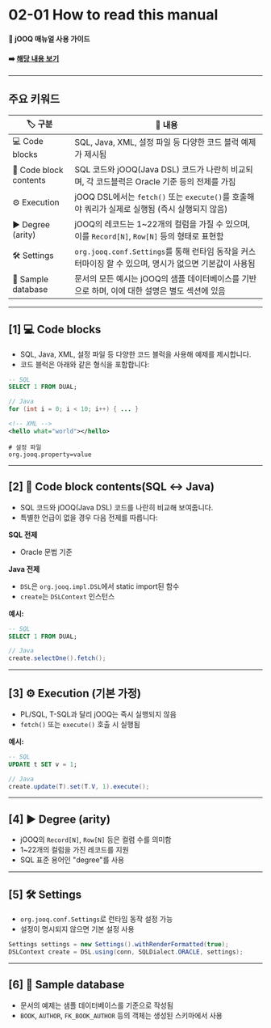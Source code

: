 # 02-01 How to read this manual

#### 📘 jOOQ 매뉴얼 사용 가이드

#### ➡️ [해당 내용 보기](https://www.jooq.org/doc/3.20/manual/getting-started/the-manual/)

---

## 주요 키워드

| 🏷️ 구분                      | 📌 내용                                                                                   |
|------------------------------|--------------------------------------------------------------------------------------------|
| 💻 Code blocks               | SQL, Java, XML, 설정 파일 등 다양한 코드 블럭 예제가 제시됨                                       |
| 🔄 Code block contents       | SQL 코드와 jOOQ(Java DSL) 코드가 나란히 비교되며, 각 코드블럭은 Oracle 기준 등의 전제를 가짐               |
| ⚙️ Execution                 | jOOQ DSL에서는 `fetch()` 또는 `execute()`를 호출해야 쿼리가 실제로 실행됨 (즉시 실행되지 않음)            |
| ▶️ Degree (arity)            | jOOQ의 레코드는 1~22개의 컬럼을 가질 수 있으며, 이를 `Record[N]`, `Row[N]` 등의 형태로 표현함           |
| 🛠️ Settings                  | `org.jooq.conf.Settings`를 통해 런타임 동작을 커스터마이징 할 수 있으며, 명시가 없으면 기본값이 사용됨      |
| 🧪 Sample database           | 문서의 모든 예시는 jOOQ의 샘플 데이터베이스를 기반으로 하며, 이에 대한 설명은 별도 섹션에 있음             |


---

## \[1] 💻 Code blocks

* SQL, Java, XML, 설정 파일 등 다양한 코드 블럭을 사용해 예제를 제시합니다.
* 코드 블럭은 아래와 같은 형식을 포함합니다:

```sql
-- SQL
SELECT 1 FROM DUAL;
```

```java
// Java
for (int i = 0; i < 10; i++) { ... }
```

```xml
<!-- XML -->
<hello what="world"></hello>
```

```properties
# 설정 파일
org.jooq.property=value
```

---

## \[2] 🔄 Code block contents(SQL ↔ Java)

* SQL 코드와 jOOQ(Java DSL) 코드를 나란히 비교해 보여줍니다.
* 특별한 언급이 없을 경우 다음 전제를 따릅니다:

**SQL 전제**

* Oracle 문법 기준

**Java 전제**

* `DSL`은 `org.jooq.impl.DSL`에서 static import된 함수
* `create`는 `DSLContext` 인스턴스

**예시:**

```sql
-- SQL
SELECT 1 FROM DUAL;
```

```java
// Java
create.selectOne().fetch();
```

---

## \[3] ⚙️ Execution (기본 가정)

* PL/SQL, T-SQL과 달리 jOOQ는 즉시 실행되지 않음
* `fetch()` 또는 `execute()` 호출 시 실행됨

**예시:**

```sql
-- SQL
UPDATE t SET v = 1;
```

```java
// Java
create.update(T).set(T.V, 1).execute();
```

---

## \[4] ▶️ Degree (arity)

* jOOQ의 `Record[N]`, `Row[N]` 등은 컬럼 수를 의미함
* 1\~22개의 컬럼을 가진 레코드를 지원
* SQL 표준 용어인 "degree"를 사용

---

## \[5] 🛠️ Settings

* `org.jooq.conf.Settings`로 런타임 동작 설정 가능
* 설정이 명시되지 않으면 기본 설정 사용

```java
Settings settings = new Settings().withRenderFormatted(true);
DSLContext create = DSL.using(conn, SQLDialect.ORACLE, settings);
```

---

## \[6] 🧪 Sample database

* 문서의 예제는 샘플 데이터베이스를 기준으로 작성됨
* `BOOK`, `AUTHOR`, `FK_BOOK_AUTHOR` 등의 객체는 생성된 스키마에서 사용

